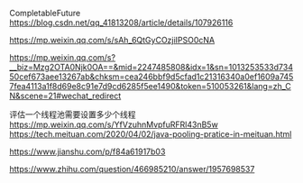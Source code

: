 CompletableFuture
https://blog.csdn.net/qq_41813208/article/details/107926116




https://mp.weixin.qq.com/s/sAh_6QtGyCOzjiIPSO0cNA

https://mp.weixin.qq.com/s?__biz=Mzg2OTA0Njk0OA==&mid=2247485808&idx=1&sn=1013253533d73450cef673aee13267ab&chksm=cea246bbf9d5cfad1c21316340a0ef1609a7457fea4113a1f8d69e8c91e7d9cd6285f5ee1490&token=510053261&lang=zh_CN&scene=21#wechat_redirect

评估一个线程池需要设置多少个线程
https://mp.weixin.qq.com/s/YfVzuhnMvpfuRFRl43nB5w
https://tech.meituan.com/2020/04/02/java-pooling-pratice-in-meituan.html

https://www.jianshu.com/p/f84a61917b03

https://www.zhihu.com/question/466985210/answer/1957698537